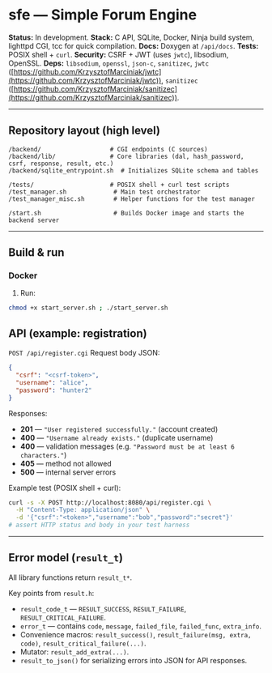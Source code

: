# sfe — Simple Forum Engine

**Status:** In development.
**Stack:** C API, SQLite, Docker, Ninja build system, lighttpd CGI, tcc for quick compilation.
**Docs:** Doxygen at `/api/docs`.
**Tests:** POSIX shell + `curl`.
**Security:** CSRF + JWT (uses `jwtc`), libsodium, OpenSSL.
**Deps:** `libsodium`, `openssl`, `json-c`, `sanitizec`, `jwtc` ([https://github.com/KrzysztofMarciniak/jwtc](https://github.com/KrzysztofMarciniak/jwtc)), `sanitizec` ([https://github.com/KrzysztofMarciniak/sanitizec](https://github.com/KrzysztofMarciniak/sanitizec)).

---

## Repository layout (high level)

```
/backend/                   # CGI endpoints (C sources)
/backend/lib/               # Core libraries (dal, hash_password, csrf, response, result, etc.)
/backend/sqlite_entrypoint.sh  # Initializes SQLite schema and tables

/tests/                     # POSIX shell + curl test scripts
/test_manager.sh             # Main test orchestrator 
/test_manager_misc.sh        # Helper functions for the test manager

/start.sh                    # Builds Docker image and starts the backend server
```

---

## Build & run

### Docker 

1. Run:

```sh
chmod +x start_server.sh ; ./start_server.sh
```

## API (example: registration)

`POST /api/register.cgi`
Request body JSON:

```json
{
  "csrf": "<csrf-token>",
  "username": "alice",
  "password": "hunter2"
}
```

Responses:

* **201** — `"User registered successfully."` (account created)
* **400** — `"Username already exists."` (duplicate username)
* **400** — validation messages (e.g. `"Password must be at least 6 characters."`)
* **405** — method not allowed
* **500** — internal server errors

Example test (POSIX shell + curl):

```sh
curl -s -X POST http://localhost:8080/api/register.cgi \
  -H "Content-Type: application/json" \
  -d '{"csrf":"<token>","username":"bob","password":"secret"}'
# assert HTTP status and body in your test harness
```

---

## Error model (`result_t`)

All library functions return `result_t*`.

Key points from `result.h`:

* `result_code_t` — `RESULT_SUCCESS`, `RESULT_FAILURE`, `RESULT_CRITICAL_FAILURE`.
* `error_t` — contains `code`, `message`, `failed_file`, `failed_func`, `extra_info`.
* Convenience macros: `result_success()`, `result_failure(msg, extra, code)`, `result_critical_failure(...)`.
* Mutator: `result_add_extra(...)`.
* `result_to_json()` for serializing errors into JSON for API responses.

